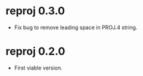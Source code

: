 # reproj 0.3.0

* Fix bug to remove leading space in PROJ.4 string. 

# reproj 0.2.0

* First viable version. 

